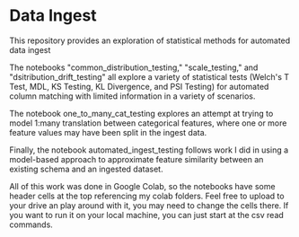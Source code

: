# Data Ingest

This repository provides an exploration of statistical methods for automated data ingest

The notebooks "common_distribution_testing," "scale_testing," and "dsitribution_drift_testing" all explore a variety of statistical tests (Welch's T Test, MDL, KS Testing, KL Divergence, and PSI Testing) for automated column matching with limited information in a variety of scenarios.

The notebook one_to_many_cat_testing explores an attempt at trying to model 1:many translation between categorical features, where one or more feature values may have been split in the ingest data.

Finally, the notebook automated_ingest_testing follows work I did in using a model-based approach to approximate feature similarity between an existing schema and an ingested dataset. 

All of this work was done in Google Colab, so the notebooks have some header cells at the top referencing my colab folders. Feel free to upload to your drive an play around with it, you may need to change the cells there. If you want to run it on your local machine, you can just start at the csv read commands.
